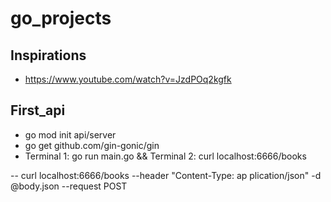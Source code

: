 # go_projects

## Inspirations

- https://www.youtube.com/watch?v=JzdPOq2kgfk

## First_api

- go mod init api/server
- go get github.com/gin-gonic/gin
- Terminal 1: go run main.go && Terminal 2: curl localhost:6666/books

-- curl localhost:6666/books --header "Content-Type: ap
plication/json" -d @body.json --request POST
